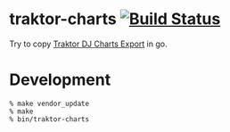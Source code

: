 # traktor-charts [![Build Status](https://travis-ci.org/atmos/traktor-charts.png?branch=master)](https://travis-ci.org/atmos/traktor-charts)

Try to copy [Traktor DJ Charts Export](http://tomashg.com/?p=1132) in go.

# Development

    % make vendor_update
    % make
    % bin/traktor-charts
